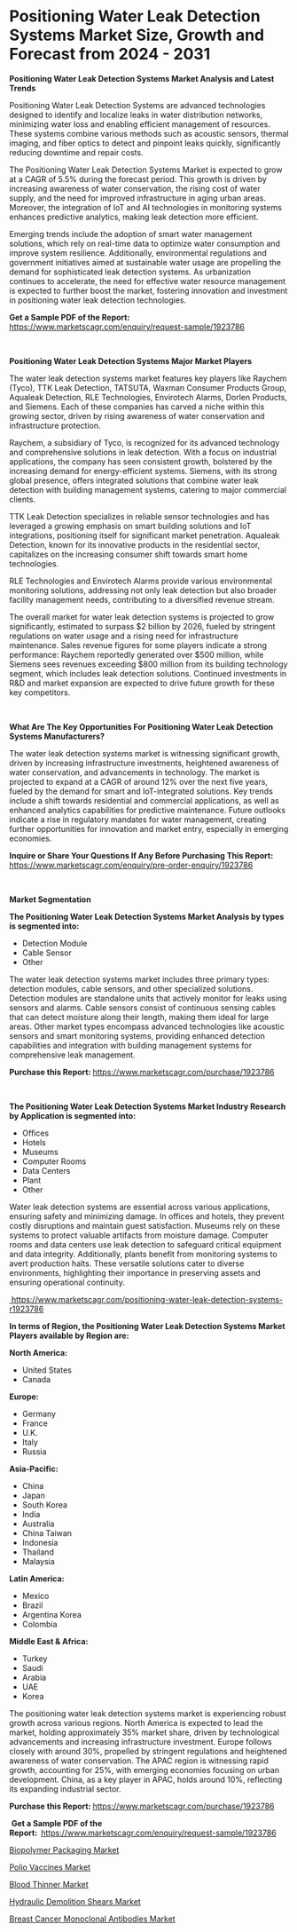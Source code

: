 <p><h1>Positioning Water Leak Detection Systems Market Size, Growth and Forecast from 2024 - 2031</h1></p><p><strong>Positioning Water Leak Detection Systems Market Analysis and Latest Trends</strong></p>
<p><p>Positioning Water Leak Detection Systems are advanced technologies designed to identify and localize leaks in water distribution networks, minimizing water loss and enabling efficient management of resources. These systems combine various methods such as acoustic sensors, thermal imaging, and fiber optics to detect and pinpoint leaks quickly, significantly reducing downtime and repair costs.</p><p>The Positioning Water Leak Detection Systems Market is expected to grow at a CAGR of 5.5% during the forecast period. This growth is driven by increasing awareness of water conservation, the rising cost of water supply, and the need for improved infrastructure in aging urban areas. Moreover, the integration of IoT and AI technologies in monitoring systems enhances predictive analytics, making leak detection more efficient.</p><p>Emerging trends include the adoption of smart water management solutions, which rely on real-time data to optimize water consumption and improve system resilience. Additionally, environmental regulations and government initiatives aimed at sustainable water usage are propelling the demand for sophisticated leak detection systems. As urbanization continues to accelerate, the need for effective water resource management is expected to further boost the market, fostering innovation and investment in positioning water leak detection technologies.</p></p>
<p><strong>Get a Sample PDF of the Report:&nbsp;</strong> <a href="https://www.marketscagr.com/enquiry/request-sample/1923786?utm_campaign=1813&utm_medium=2&utm_source=Github&utm_content=ia&utm_term=24102024&utm_id=positioning-water-leak-detection-systems">https://www.marketscagr.com/enquiry/request-sample/1923786</a></p>
<p>&nbsp;</p>
<p><strong>Positioning Water Leak Detection Systems Major Market Players</strong></p>
<p><p>The water leak detection systems market features key players like Raychem (Tyco), TTK Leak Detection, TATSUTA, Waxman Consumer Products Group, Aqualeak Detection, RLE Technologies, Envirotech Alarms, Dorlen Products, and Siemens. Each of these companies has carved a niche within this growing sector, driven by rising awareness of water conservation and infrastructure protection.</p><p>Raychem, a subsidiary of Tyco, is recognized for its advanced technology and comprehensive solutions in leak detection. With a focus on industrial applications, the company has seen consistent growth, bolstered by the increasing demand for energy-efficient systems. Siemens, with its strong global presence, offers integrated solutions that combine water leak detection with building management systems, catering to major commercial clients.</p><p>TTK Leak Detection specializes in reliable sensor technologies and has leveraged a growing emphasis on smart building solutions and IoT integrations, positioning itself for significant market penetration. Aqualeak Detection, known for its innovative products in the residential sector, capitalizes on the increasing consumer shift towards smart home technologies. </p><p>RLE Technologies and Envirotech Alarms provide various environmental monitoring solutions, addressing not only leak detection but also broader facility management needs, contributing to a diversified revenue stream.</p><p>The overall market for water leak detection systems is projected to grow significantly, estimated to surpass $2 billion by 2026, fueled by stringent regulations on water usage and a rising need for infrastructure maintenance. Sales revenue figures for some players indicate a strong performance: Raychem reportedly generated over $500 million, while Siemens sees revenues exceeding $800 million from its building technology segment, which includes leak detection solutions. Continued investments in R&D and market expansion are expected to drive future growth for these key competitors.</p></p>
<p>&nbsp;</p>
<p><strong>What Are The Key Opportunities For Positioning Water Leak Detection Systems Manufacturers?</strong></p>
<p><p>The water leak detection systems market is witnessing significant growth, driven by increasing infrastructure investments, heightened awareness of water conservation, and advancements in technology. The market is projected to expand at a CAGR of around 12% over the next five years, fueled by the demand for smart and IoT-integrated solutions. Key trends include a shift towards residential and commercial applications, as well as enhanced analytics capabilities for predictive maintenance. Future outlooks indicate a rise in regulatory mandates for water management, creating further opportunities for innovation and market entry, especially in emerging economies.</p></p>
<p><strong>Inquire or Share Your Questions If Any Before Purchasing This Report:</strong> <a href="https://www.marketscagr.com/enquiry/pre-order-enquiry/1923786?utm_campaign=1813&utm_medium=2&utm_source=Github&utm_content=ia&utm_term=24102024&utm_id=positioning-water-leak-detection-systems">https://www.marketscagr.com/enquiry/pre-order-enquiry/1923786</a></p>
<p>&nbsp;</p>
<p><strong>Market Segmentation</strong></p>
<p><strong>The Positioning Water Leak Detection Systems Market Analysis by types is segmented into:</strong></p>
<p><ul><li>Detection Module</li><li>Cable Sensor</li><li>Other</li></ul></p>
<p><p>The water leak detection systems market includes three primary types: detection modules, cable sensors, and other specialized solutions. Detection modules are standalone units that actively monitor for leaks using sensors and alarms. Cable sensors consist of continuous sensing cables that can detect moisture along their length, making them ideal for large areas. Other market types encompass advanced technologies like acoustic sensors and smart monitoring systems, providing enhanced detection capabilities and integration with building management systems for comprehensive leak management.</p></p>
<p><strong>Purchase this Report:&nbsp;</strong><a href="https://www.marketscagr.com/purchase/1923786?utm_campaign=1813&utm_medium=2&utm_source=Github&utm_content=ia&utm_term=24102024&utm_id=positioning-water-leak-detection-systems">https://www.marketscagr.com/purchase/1923786</a></p>
<p>&nbsp;</p>
<p><strong>The Positioning Water Leak Detection Systems Market Industry Research by Application is segmented into:</strong></p>
<p><ul><li>Offices</li><li>Hotels</li><li>Museums</li><li>Computer Rooms</li><li>Data Centers</li><li>Plant</li><li>Other</li></ul></p>
<p><p>Water leak detection systems are essential across various applications, ensuring safety and minimizing damage. In offices and hotels, they prevent costly disruptions and maintain guest satisfaction. Museums rely on these systems to protect valuable artifacts from moisture damage. Computer rooms and data centers use leak detection to safeguard critical equipment and data integrity. Additionally, plants benefit from monitoring systems to avert production halts. These versatile solutions cater to diverse environments, highlighting their importance in preserving assets and ensuring operational continuity.</p></p>
<p><a href="https://www.marketscagr.com/positioning-water-leak-detection-systems-r1923786?utm_campaign=1813&utm_medium=2&utm_source=Github&utm_content=ia&utm_term=24102024&utm_id=positioning-water-leak-detection-systems">&nbsp;https://www.marketscagr.com/positioning-water-leak-detection-systems-r1923786</a></p>
<p><strong>In terms of Region, the Positioning Water Leak Detection Systems Market Players available by Region are:</strong></p>
<p>
    <p> <strong> North America: </strong>
        <ul>
            <li>United States</li>
            <li>Canada</li>
        </ul>
        </p> 
    <p> <strong> Europe: </strong>
        <ul>
            <li>Germany</li>
            <li>France</li>
            <li>U.K.</li>
            <li>Italy</li>
            <li>Russia</li>
        </ul>
        </p> 
    <p> <strong> Asia-Pacific: </strong>
        <ul>
            <li>China</li>
            <li>Japan</li>
            <li>South Korea</li>
            <li>India</li>
            <li>Australia</li>
            <li>China Taiwan</li>
            <li>Indonesia</li>
            <li>Thailand</li>
            <li>Malaysia</li>
        </ul>
        </p> 
    <p> <strong> Latin America: </strong>
        <ul>
            <li>Mexico</li>
            <li>Brazil</li>
            <li>Argentina Korea</li>
            <li>Colombia</li>
        </ul>
        </p> 
    <p> <strong> Middle East & Africa: </strong>
        <ul>
            <li>Turkey</li>
            <li>Saudi</li>
            <li>Arabia</li>
            <li>UAE</li>
            <li>Korea</li>
        </ul>
    </p>
    </p>
<p><p>The positioning water leak detection systems market is experiencing robust growth across various regions. North America is expected to lead the market, holding approximately 35% market share, driven by technological advancements and increasing infrastructure investment. Europe follows closely with around 30%, propelled by stringent regulations and heightened awareness of water conservation. The APAC region is witnessing rapid growth, accounting for 25%, with emerging economies focusing on urban development. China, as a key player in APAC, holds around 10%, reflecting its expanding industrial sector.</p></p>
<p><strong>Purchase this Report: </strong><a href="https://www.marketscagr.com/purchase/1923786?utm_campaign=1813&utm_medium=2&utm_source=Github&utm_content=ia&utm_term=24102024&utm_id=positioning-water-leak-detection-systems">https://www.marketscagr.com/purchase/1923786</a></p>
<p>&nbsp;<strong>Get a Sample PDF of the Report:&nbsp;&nbsp;</strong><a href="https://www.marketscagr.com/enquiry/request-sample/1923786?utm_campaign=1813&utm_medium=2&utm_source=Github&utm_content=ia&utm_term=24102024&utm_id=positioning-water-leak-detection-systems">https://www.marketscagr.com/enquiry/request-sample/1923786</a></p>
<p><strong></strong></p>
<p><p><a href="https://www.linkedin.com/pulse/biopolymer-packaging-market-outlook-forecast-from-2024-2031-ddoyf?utm_campaign=1813&utm_medium=2&utm_source=Github&utm_content=ia&utm_term=24102024&utm_id=positioning-water-leak-detection-systems">Biopolymer Packaging Market</a></p><p><a href="https://www.linkedin.com/pulse/polio-vaccines-market-industry-trends-forecast-period-from-2024-d4rfe?utm_campaign=1813&utm_medium=2&utm_source=Github&utm_content=ia&utm_term=24102024&utm_id=positioning-water-leak-detection-systems">Polio Vaccines Market</a></p><p><a href="https://www.linkedin.com/pulse/blood-thinner-market-strategic-insights-product-evolution-segmentation-xrkme?utm_campaign=1813&utm_medium=2&utm_source=Github&utm_content=ia&utm_term=24102024&utm_id=positioning-water-leak-detection-systems">Blood Thinner Market</a></p><p><a href="https://issuu.com/reportprime-2/docs/hydraulic-demolition-shears-market-_d070b131a48636?utm_campaign=1813&utm_medium=2&utm_source=Github&utm_content=ia&utm_term=24102024&utm_id=positioning-water-leak-detection-systems">Hydraulic Demolition Shears Market</a></p><p><a href="https://www.linkedin.com/pulse/global-breast-cancer-monoclonal-antibodies-market-exploring-share-lrjje?utm_campaign=1813&utm_medium=2&utm_source=Github&utm_content=ia&utm_term=24102024&utm_id=positioning-water-leak-detection-systems">Breast Cancer Monoclonal Antibodies Market</a></p></p>